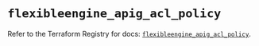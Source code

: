 # `flexibleengine_apig_acl_policy`

Refer to the Terraform Registry for docs: [`flexibleengine_apig_acl_policy`](https://registry.terraform.io/providers/flexibleenginecloud/flexibleengine/1.46.0/docs/resources/apig_acl_policy).
